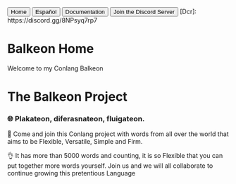 
<button class="button-82-pushable" role="button" onclick="location.href='./index'">
  <span class="button-82-shadow"></span>
  <span class="button-82-edge"></span>
  <span class="button-82-front text">
  Home
  </span> </button> <button class="button-82-pushable" role="button" onclick="location.href='../../balkeon/index'">
  <span class="button-82-shadow"></span>
  <span class="button-82-edge"></span>
  <span class="button-82-front text">
  Español
  </span> </button>

<button class="button-82-pushable" role="button" onclick="location.href='./docs/index'">
  <span class="button-82-shadow"></span>
  <span class="button-82-edge"></span>
  <span class="button-82-front text">
  Documentation
  </span> </button>

  <button class="button-82-pushable" role="button" onclick="location.href='https://discord.gg/8NPsyq7rp7'">
  <span class="button-82-shadow"></span>
  <span class="button-82-edge"></span>
  <span class="button-82-front text">
  Join the Discord Server
  </span> </button>
[Dcr]: https://discord.gg/8NPsyq7rp7

# Balkeon Home

Welcome to my Conlang Balkeon

# The Balkeon Project

### 🌐 Plakateon, diferasnateon, fluigateon. 

🎉 Come and join this Conlang project with words from all over the world that aims to be Flexible, Versatile, Simple and Firm.

👌 It has more than 5000 words and counting, it is so Flexible that you can put together more words yourself. Join us and we will all collaborate to continue growing this pretentious Language

